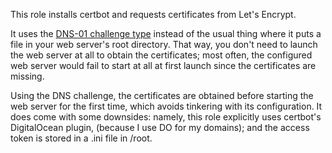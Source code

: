 This role installs certbot and requests certificates from Let's Encrypt.

It uses the [DNS-01 challenge type] instead of the usual thing where it puts
a file in your web server's root directory. That way, you don't need to launch
the web server at all to obtain the certificates; most often, the configured
web server would fail to start at all at first launch since the certificates
are missing.

[DNS-01 challenge type]: https://letsencrypt.org/docs/challenge-types/

Using the DNS challenge, the certificates are obtained before starting the web
server for the first time, which avoids tinkering with its configuration. It
does come with some downsides: namely, this role explicitly uses certbot's
DigitalOcean plugin, (because I use DO for my domains); and the access token is
stored in a .ini file in /root.
